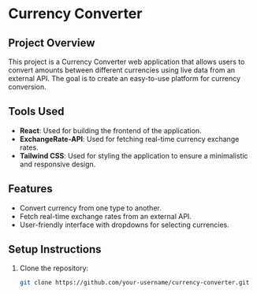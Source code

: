 # Currency Converter

## Project Overview
This project is a Currency Converter web application that allows users to convert amounts between different currencies using live data from an external API. The goal is to create an easy-to-use platform for currency conversion.

## Tools Used
- **React**: Used for building the frontend of the application.
- **ExchangeRate-API**: Used for fetching real-time currency exchange rates.
- **Tailwind CSS**: Used for styling the application to ensure a minimalistic and responsive design.

## Features
- Convert currency from one type to another.
- Fetch real-time exchange rates from an external API.
- User-friendly interface with dropdowns for selecting currencies.

## Setup Instructions
1. Clone the repository:
   ```bash
   git clone https://github.com/your-username/currency-converter.git
